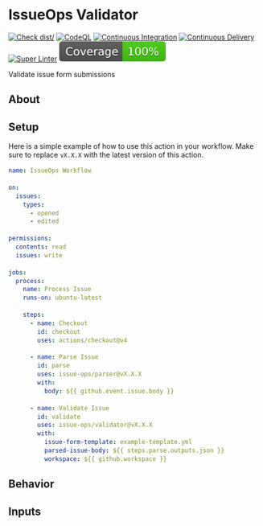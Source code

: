 # IssueOps Validator

[![Check dist/](https://github.com/issue-ops/validator/actions/workflows/check-dist.yml/badge.svg)](https://github.com/issue-ops/validator/actions/workflows/check-dist.yml)
[![CodeQL](https://github.com/issue-ops/validator/actions/workflows/codeql.yml/badge.svg)](https://github.com/issue-ops/validator/actions/workflows/codeql.yml)
[![Continuous Integration](https://github.com/issue-ops/validator/actions/workflows/continuous-integration.yml/badge.svg)](https://github.com/issue-ops/validator/actions/workflows/continuous-integration.yml)
[![Continuous Delivery](https://github.com/issue-ops/validator/actions/workflows/continuous-delivery.yml/badge.svg)](https://github.com/issue-ops/validator/actions/workflows/continuous-delivery.yml)
[![Super Linter](https://github.com/issue-ops/validator/actions/workflows/super-linter.yml/badge.svg)](https://github.com/issue-ops/validator/actions/workflows/super-linter.yml)
[![Code Coverage](./badges/coverage.svg)](./badges/coverage.svg)

Validate issue form submissions

## About

<!-- TODO -->

## Setup

Here is a simple example of how to use this action in your workflow. Make sure
to replace `vX.X.X` with the latest version of this action.

```yaml
name: IssueOps Workflow

on:
  issues:
    types:
      - opened
      - edited

permissions:
  contents: read
  issues: write

jobs:
  process:
    name: Process Issue
    runs-on: ubuntu-latest

    steps:
      - name: Checkout
        id: checkout
        uses: actions/checkout@v4

      - name: Parse Issue
        id: parse
        uses: issue-ops/parser@vX.X.X
        with:
          body: ${{ github.event.issue.body }}

      - name: Validate Issue
        id: validate
        uses: issue-ops/validator@vX.X.X
        with:
          issue-form-template: example-template.yml
          parsed-issue-body: ${{ steps.parse.outputs.json }}
          workspace: ${{ github.workspace }}
```

## Behavior

<!-- TODO -->

## Inputs

<!-- TODO -->
